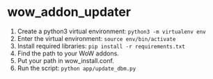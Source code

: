 # wow_addon_updater
1. Create a python3 virtual environment: `python3 -m virtualenv env`
2. Enter the virtual environment: `source env/bin/activate`
3. Install required libraries: `pip install -r requirements.txt`
4. Find the path to your WoW addons.
5. Put your path in wow_install.conf.
6. Run the script: `python app/update_dbm.py`
